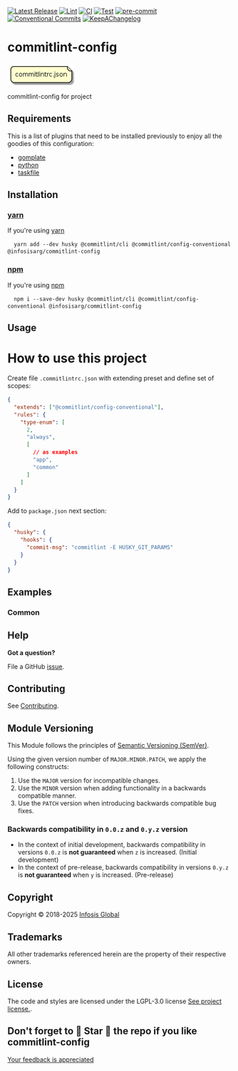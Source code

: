 <!--


  ** DO NOT EDIT THIS FILE
  **
  ** 1) Make all changes to `provision/generator/README.yaml`
  ** 2) Run`task readme` to rebuild this file.
  **
  ** (We maintain HUNDREDS of open source projects. This is how we maintain our sanity.)
  **


  -->

[![Latest Release](https://img.shields.io/github/release/InfosisARG/commitlint-config)](https://github.com/InfosisARG/commitlint-config/releases) [![Lint](https://img.shields.io/github/workflow/status/InfosisARG/commitlint-config/lint-code)](https://github.com/InfosisARG/commitlint-config/actions?workflow=lint-code) [![CI](https://img.shields.io/github/workflow/status/InfosisARG/commitlint-config/ci)](https://github.com/InfosisARG/commitlint-config/actions?workflow=ci) [![Test](https://img.shields.io/github/workflow/status/InfosisARG/commitlint-config/test)](https://github.com/InfosisARG/commitlint-config/actions?workflow=test) [![pre-commit](https://img.shields.io/badge/pre--commit-enabled-brightgreen?logo=pre-commit&logoColor=white)](https://github.com/pre-commit/pre-commit) [![Conventional Commits](https://img.shields.io/badge/Conventional%20Commits-1.0.0-yellow)](https://conventionalcommits.org) [![KeepAChangelog](https://img.shields.io/badge/changelog-Keep%20a%20Changelog%20v1.0.0-orange)](https://keepachangelog.com)

# commitlint-config

![commitlint-config](docs/images/diagrams/architecture/main.png)

commitlint-config for project

## Requirements

This is a list of plugins that need to be installed previously to enjoy all the goodies of this configuration:

- [gomplate](https://github.com/hairyhenderson/gomplate)
- [python](https://www.python.org)
- [taskfile](https://github.com/go-task/task)

## Installation

### [yarn](https://yarnpkg.com)

If you're using [yarn](https://yarnpkg.com)

```shell
  yarn add --dev husky @commitlint/cli @commitlint/config-conventional @infosisarg/commitlint-config
```

### [npm](https://www.npmjs.com)

If you're using [npm](https://www.npmjs.com)

```shell
  npm i --save-dev husky @commitlint/cli @commitlint/config-conventional @infosisarg/commitlint-config
```

## Usage

# How to use this project

Create file `.commitlintrc.json` with extending preset and define set of scopes:

```json
{
  "extends": ["@commitlint/config-conventional"],
  "rules": {
    "type-enum": [
      2,
      "always",
      [
        // as examples
        "app",
        "common"
      ]
    ]
  }
}
```

Add to `package.json` next section:

```json
{
  "husky": {
    "hooks": {
      "commit-msg": "commitlint -E HUSKY_GIT_PARAMS"
    }
  }
}
```

## Examples

<!-- Space: Projects -->
<!-- Parent: CommitlintConfig -->
<!-- Title: Examples CommitlintConfig -->
<!-- Label: Examples -->
<!-- Include: ./../disclaimer.md -->
<!-- Include: ac:toc -->

### Common

## Help

**Got a question?**

File a GitHub [issue](https://github.com/infosisarg/commitlint-config/issues).

## Contributing

See [Contributing](./docs/contributing.md).

## Module Versioning

This Module follows the principles of [Semantic Versioning (SemVer)](https://semver.org/).

Using the given version number of `MAJOR.MINOR.PATCH`, we apply the following constructs:

1. Use the `MAJOR` version for incompatible changes.
1. Use the `MINOR` version when adding functionality in a backwards compatible manner.
1. Use the `PATCH` version when introducing backwards compatible bug fixes.

### Backwards compatibility in `0.0.z` and `0.y.z` version

- In the context of initial development, backwards compatibility in versions `0.0.z` is **not guaranteed** when `z` is increased. (Initial development)
- In the context of pre-release, backwards compatibility in versions `0.y.z` is **not guaranteed** when `y` is increased. (Pre-release)

## Copyright

Copyright © 2018-2025 [Infosis Global](https://infosisglobal.com)

## Trademarks

All other trademarks referenced herein are the property of their respective owners.

## License

The code and styles are licensed under the LGPL-3.0 license [See project license.](LICENSE).

## Don't forget to 🌟 Star 🌟 the repo if you like commitlint-config

[Your feedback is appreciated](https://github.com/infosisarg/commitlint-config/issues)
